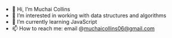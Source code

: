 - 👋 Hi, I’m Muchai Collins
- 👀 I’m interested in working with data structures and algorithms
- 🌱 I’m currently learning JavaScript
- 📫 How to reach me: email @muchaicollins06@gmail.com

<!---
MuchaiSr/MuchaiSr is a ✨ special ✨ repository because its `README.md` (this file) appears on your GitHub profile.
You can click the Preview link to take a look at your changes.
--->
